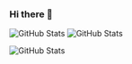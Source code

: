 ### Hi there 👋

<!--
**Nileshthakur2003/Nileshthakur2003** is a ✨ _special_ ✨ repository because its `README.md` (this file) appears on your GitHub profile.
-->
![GitHub Stats](https://github-readme-stats.vercel.app/api/top-langs/?username=Nileshthakur2003&theme=dark&show_icons=true&hide_border=true&layout=compact)
![GitHub Stats](https://github-readme-streak-stats.herokuapp.com/?user=Nileshthakur2003&theme=dark&hide_border=true)

![GitHub Stats](https://github-readme-stats.vercel.app/api?username=Nileshthakur2003&theme=dark&show_icons=true&hide_border=true&count_private=true)

